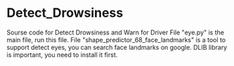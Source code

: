 # Detect_Drowsiness
Sourse code for Detect Drowsiness and Warn for Driver
File "eye.py" is the main file, run this file.
File "shape_predictor_68_face_landmarks" is a tool to support detect eyes, you can search face landmarks on google.
DLIB library is important, you need to install it first.
